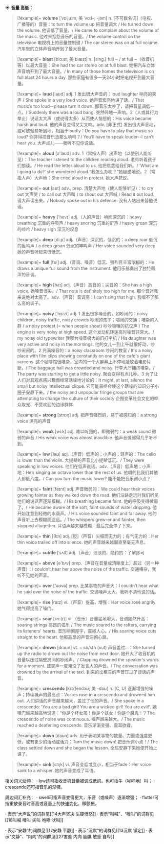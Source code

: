 ☀ <span class="category">**音量 高低：**</span>
>[!example]+ <span class="vocabulary">**volume**</span> [ˈvɒlju:m; 美 ˈvɑ:l-; -jəm]
> <span class="definition">n. [不可数名词]（电视、广播等的）音量：</span>to turn the volume up 把音量调大 / He turned down the volume. 他调低了音量。/ He came to complain about the volume of the music. 他过来抱怨音乐的音量。/ the volume control on the television 电视机上的音量控制键 / The car stereo was on at full volume. 汽车里的立体声音响开到了最大音量。
           
>[!example]+ <span class="vocabulary">**blast**</span> [blɑ:st; 美 blæst]
> <span class="definition">n. [sing.] full ~ / at full ~（收音机等）以最大音量：</span>She had the car stereo on at full blast. 她把汽车立体声音响开到了最大音量。/ In many of those homes the television is on full blast 24 hours a day. 那些家庭有很多一天24小时把电视开到最大音量。

>[!example]+ <span class="vocabulary">**loud**</span> [laʊd] 
> <span class="definition">adj. 1 发出很大声音的：</span>loud laughter 响亮的笑声 / She spoke in a very loud voice. 她声音宏亮地讲了话。/ That music’s too loud--please turn it down. 那音乐太吵了，请把音量调低一点。/ Suddenly there was a loud bang. 突然砰地一声响。<span class="definition">2（人或其行为举止）说话太大声（或说得太多）从而使人恼怒的：</span>His voice became harsh and loud. 他的声音变得又尖又响。<span class="definition">adv. [非正式] 发出很大声音地，或可被轻易听到地，相当于loudly：</span>Do you have to play that music so loud? 你非得把音乐放那么响吗？/ You’ll have to speak louder--I can’t hear you. 大声点儿——我听不见你说话。

>[!example]+ <span class="vocabulary">**aloud**</span> [ə'laʊd] 
> <span class="definition">adv. 1（常指人声）出声地（以使别人能听见）：</span>The teacher listened to the children reading aloud. 老师听着孩子们朗读。/ He read the letter aloud to us. 他把信念给我们听。/ ‘What am I going to do?’ she wondered aloud.“我怎么办呢？”她疑惑地说。<span class="definition">2（常指人声）大声地：</span>She cried aloud in protest. 她大声抗议。

>[!example]+ <span class="vocabulary">**out**</span> [aʊt] 
> <span class="definition">adv., prep. 清楚大声地（使人能够听见）：</span>to cry out 大声哭 / to call out 大声叫 / to shout out 大声喊 / Read it out loud. 请大声读出来。/ Nobody spoke out in his defence. 没有人站出来替他说话。

>[!example]+ <span class="vocabulary">**heavy**</span> ['hevɪ] 
> <span class="definition">adj.（人的声音）响而深沉的：</span>heavy breathing 沉重的呼吸声 / heavy snoring 沉重的鼾声 / heavy groan 深沉的呻吟 / heavy sigh 深沉的叹息

>[!example]+ <span class="vocabulary">**deep**</span> [di:p] 
> <span class="definition">adj.（声音）深沉的，低沉的：</span>a deep roar 低沉的轰鸣声 / a deep groan 低沉的呻吟声 / Her voice sounded very deep. 她的声音听起来很低沉。

>[!example]+ <span class="vocabulary">**full**</span> [fʊl] 
> <span class="definition">adj.（音调、嗓音）低沉、强烈且丰富浓郁的：</span>He draws a unique full sound from the instrument. 他用乐器奏出了独特圆浑的音调。

>[!example]+ <span class="vocabulary">**high**</span> [haɪ] 
> <span class="definition">adj.（声音）高音的；尖音的：</span>She has a high voice. 她嗓音很尖。/ That note is definitely too high for me. 那个音对我来说绝对太高了。<span class="definition">adv.（声音）音调高：</span>I can’t sing that high. 我唱不了那么高的调子。

>[!example]+ <span class="vocabulary">**noisy**</span> [ˈnɔɪzi]
> <span class="definition">adj. 1 发出很多噪音的，如吵闹的：</span>noisy children, noisy traffic, noisy crowds 吵闹的孩子；喧闹的交通；嘈杂的人群 / a noisy protest (= when people shout) 吵吵嚷嚷的抗议声 / The engine is very noisy at high speed. 这个发动机转速高时噪音非常大。/ my noisy old typewriter 我那台噪音极大的旧打字机 / His daughter was very active and noisy in the mornings. 他的女儿一到上午就很好动，吵吵闹闹的。<span class="definition">2 充满噪音的：</span>a noisy classroom 吵闹的教室 / It's a noisy place with film clips showing constantly on one of the cafe's giant screens. 这个咖啡馆很嘈杂，室内的一个大屏幕上不停地播放着电影片断。/ The baggage hall was crowded and noisy. 行李大厅拥挤嘈杂。/ The party was starting to get a little noisy. 聚会变得有点儿吵。<span class="definition">3 为了让人们对其观点感兴趣而经常聒噪地讨论的：</span>It might, at last, silence the small but noisy intellectual clique. 它可能最终会使这个聒噪的知识分子小圈子安静下来。/ the noisy and unpopular fringe groups that are attempting to change the culture of their society 企图变革社会文化的哗众取宠、不受欢迎的边缘群体

>[!example]+ <span class="vocabulary">**strong**</span> [strɒŋ] 
> <span class="definition">adj. 指声音强烈的，易于被感知的：</span>a strong voice 洪亮的声音

>[!example]+ <span class="vocabulary">**weak**</span> [wi:k] 
> <span class="definition">adj. 难以听到的，即微弱的：</span>a weak sound 微弱的声音 / His weak voice was almost inaudible. 他声音微弱得几乎听不到。

>[!example]+ <span class="vocabulary">**low**</span> [ləʊ] 
> <span class="definition">adj.（声音）低声的；小声的；轻声的：</span>The cello is lower than the violin. 大提琴的声音比小提琴低沉。/ They were speaking in low voices. 他们在低声说话。<span class="definition">adv.（声音）低声地；小声地：</span>He’s singing an octave lower than the rest of us. 他唱的比我们其他人都低八度。/ Can you turn the music lower? 能不能把音乐调小点？
           
>[!example]+ <span class="vocabulary">**faint**</span> [feɪnt]
> <span class="definition">adj. 声音微弱的：</span>We could hear their voices growing fainter as they walked down the road. 他们沿路走远时我们听见他们的说话声逐渐模糊。/ His breathing became faint. 他的呼吸变得微弱了。/ He became aware of the soft, faint sounds of water dripping. 他开始注意到轻微的水滴声。/ His voice sounded faint and far away. 他的声音听上去模糊而遥远。/ The whispers grew-er and fainter, then stopped altogether. 耳语声越来越模糊，最后完全停了下来。

>[!example]+ <span class="vocabulary">**thin**</span> [θɪn] 
> <span class="definition">adj. [贬]（声音）尖细而无力的；有气无力的：</span>Her thin voice trailed off into silence. 她的声音越来越弱直至毫无声息。
           
>[!example]+ <span class="vocabulary">**subtle**</span> [ˈsʌtl]
> <span class="definition">adj.（声音）淡淡的、隐约的：</span>了解即可

>[!example]+ <span class="vocabulary">**above**</span> [ə'bʌv] 
> <span class="definition">prep.（声音在音量或清晰度上）超过（另一种声音）：</span>I couldn’t hear her above the noise of the traffic. 交通嘈杂，我听不见她的声音。

>[!example]+ <span class="vocabulary">**over**</span> ['əʊvə] 
> <span class="definition">prep. 比某事物的声音大：</span>I couldn’t hear what he said over the noise of the traffic. 交通噪声太大，我听不清他说的话。

>[!example]+ <span class="vocabulary">**rise**</span> [raɪz] 
> <span class="definition">vi.（声音）提高，增强：</span>Her voice rose angrily. 她气得提高了嗓门。
           
>[!example]+ <span class="vocabulary">**soar**</span> [sɔ:(r)]
> <span class="definition">vi.（音乐）音量猛地增大，音调陡然升高：</span>soaring strings 高昂的弦乐 / The music soared to the rafters, carrying its listeners' hearts. 音乐响彻屋宇，震撼人心。/ His soaring voice cuts straight to the heart. 他那高昂的声音洞彻心扉。
           
>[!example]+ <span class="vocabulary">**drown**</span> [draʊn]
> <span class="definition">vt. ~ sb/sth (out) 声音盖过…：</span>She turned up the radio to drown out the noise from next door. 她开大了收音机的音量以压过隔壁房间的吵闹声。/ Clapping drowned the speaker's words for a moment. 鼓掌声一度淹没了发言人的声音。/ The conversation was drowned by the arrival of the taxi. 到来的出租车的声音压过了谈话的声音。
           
>[!example]+ <span class="vocabulary">**crescendo**</span> [krəˈʃendəʊ; 美 -doʊ]
> <span class="definition">n. [C, U] 逐渐增强的噪声；持续噪声的最高点：</span>Voices rose in a crescendo and drowned him out. 人们讲话的声音越来越大，盖过了他的声音。/ She spoke in a crescendo: 'You are a bad girl! You are a wicked girl! You are evil!'. 她嗓门越来越高地说道：“你是个坏女孩！你是个妖女！你是个魔鬼！”/ The crescendo of noise was continuous. 噪声越来越大。/ The music reached a deafening crescendo. 音乐渐渐变强、震耳欲聋。

>[!example]+ <span class="vocabulary">**down**</span> [daʊn] 
> <span class="definition">adv. 用于表明某事物的数量、力量或强度更低，或有更少的活动或活力：</span>Turn the music down! 把音乐调小点！/ The class settled down and she began the lesson. 全班安静下来她便开始上课了。

>[!example]+ <span class="vocabulary">**sink**</span> [sɪŋk] 
> <span class="definition">vi. 声音变低或变小，相当于fade：</span>Her voice sank to a whisper. 她的声音变成了耳语。

相关词义延伸：
· low还可指收音机音量被调成低的。也可指牛（哞哞地）叫；
· crescendo还可指音乐的渐强。

周边词汇补充：
· swell可指声音变得更大，乐音（或噪声）逐渐增强；
· flutter可指重放录音时音高或音量上的快速变化，即颤振。

· 表示“大声说”的词群见[[14大声坚决 生硬愤怒]]
· 表示“叫喊”、“嚎叫”的词群见[[18叫喊 嚎叫 尖叫 咆哮 吠叫]]

· 表示“安静”的词群见[[12安静 平静]]
· 表示“沉默”的词群见[[13沉默 镇定]]
· 表示“文静”、“内向”的词群见[[27害羞 内向 腼腆 敏感 自卑]]
